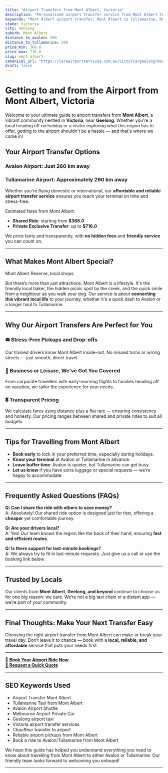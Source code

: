 ```yaml
---
title: "Airport Transfers from Mont Albert, Victoria"
description: "Personalised airport transfer service from Mont Albert to Avalon and Tullamarine airports. Enjoy a smooth, affordable ride with us!"
keywords: "Mont Albert airport transfer, Mont Albert to Tullamarine, Mont Albert to Avalon, airport taxi Mont Albert, private airport transfer Mont Albert, shared ride Mont Albert, Mont Albert transfers, airport shuttle Mont Albert, book Mont Albert airport taxi, affordable Mont Albert airport transfer, Mont Albert airport transfer service, airport transfer Geelong, airport transfer Melbourne, Melbourne airport taxi, airport transfers Victoria, Tullamarine airport shuttle, Avalon airport transfers, Melbourne private transfer, airport transport services Melbourne"
state: Victoria
city: Geelong
suburb: Mont Albert
distance_to_avalon: 260
distance_to_tullamarine: 290
price_min: 368.0
price_max: 716.0
slug: mont-albert
canonical_url: "https://laraairportservices.com.au/victoria/geelong/mont-albert/"
draft: false
---
```


# Getting to and from the Airport from Mont Albert, Victoria

Welcome to your ultimate guide to airport transfers from **Mont Albert**, a vibrant community nestled in **Victoria**, near **Geelong**. Whether you're a local heading off on holiday or a visitor exploring what this region has to offer, getting to the airport shouldn't be a hassle — and that's where we come in!

## Your Airport Transfer Options

### Avalon Airport: Just 260 km away  
### Tullamarine Airport: Approximately 290 km away

Whether you're flying domestic or international, our **affordable and reliable airport transfer service** ensures you reach your terminal on time and stress-free.

Estimated fares from Mont Albert:
- **Shared Ride**: starting from **$368.0**
- **Private Exclusive Transfer**: up to **$716.0**

We price fairly and transparently, with **no hidden fees** and **friendly service** you can count on.

---

## What Makes Mont Albert Special?

Mont Albert Reserve, local shops

But there’s more than just attractions. Mont Albert is a lifestyle. It's the friendly local baker, the hidden picnic spot by the creek, and the quick smile from a neighbour as you walk your dog. Our service is about **connecting this vibrant local life** to your journey, whether it's a quick dash to Avalon or a longer haul to Tullamarine.

---

## Why Our Airport Transfers Are Perfect for You

### 🚘 Stress-Free Pickups and Drop-offs
Our trained drivers know Mont Albert inside-out. No missed turns or wrong streets — just smooth, direct travel.

### 💼 Business or Leisure, We’ve Got You Covered
From corporate travellers with early-morning flights to families heading off on vacation, we tailor the experience for your needs.

### 💲 Transparent Pricing
We calculate fares using distance plus a flat rate — ensuring consistency and honesty. Our pricing ranges between shared and private rides to suit all budgets.

---

## Tips for Travelling from Mont Albert

- **Book early** to lock in your preferred time, especially during holidays.
- **Know your terminal** at Avalon or Tullamarine in advance.
- **Leave buffer time**: Avalon is quieter, but Tullamarine can get busy.
- **Let us know** if you have extra luggage or special requests — we’re happy to accommodate.

---

## Frequently Asked Questions (FAQs)

**Q: Can I share the ride with others to save money?**  
A: Absolutely! Our shared ride option is designed just for that, offering a **cheaper** yet comfortable journey.

**Q: Are your drivers local?**  
A: Yes! Our team knows the region like the back of their hand, ensuring **fast and efficient routes**.

**Q: Is there support for last-minute bookings?**  
A: We always try to fit in last-minute requests. Just give us a call or use the booking link below.

---

## Trusted by Locals

Our clients from **Mont Albert, Geelong, and beyond** continue to choose us for one big reason: we care. We’re not a big taxi chain or a distant app — we’re part of your community.

---

## Final Thoughts: Make Your Next Transfer Easy

Choosing the right airport transfer from Mont Albert can make or break your travel day. Don’t leave it to chance — book with a **local, reliable, and affordable** service that puts your needs first.

---

[📅 **Book Your Airport Ride Now**](https://laraairportservices.square.site/s/appointments)  
[📧 **Request a Quick Quote**](https://laraairportservices.square.site/contact-us)

---

## SEO Keywords Used
- Airport Transfer Mont Albert
- Tullamarine Taxi from Mont Albert
- Avalon Airport Shuttle
- Melbourne Airport Private Car
- Geelong airport taxi
- Victoria airport transfer services
- Chauffeur transfer to airport
- Reliable airport pickups from Mont Albert
- Book a ride to Avalon/Tullamarine from Mont Albert

We hope this guide has helped you understand everything you need to know about travelling from Mont Albert to either Avalon or Tullamarine. Our friendly team looks forward to welcoming you onboard!

---
